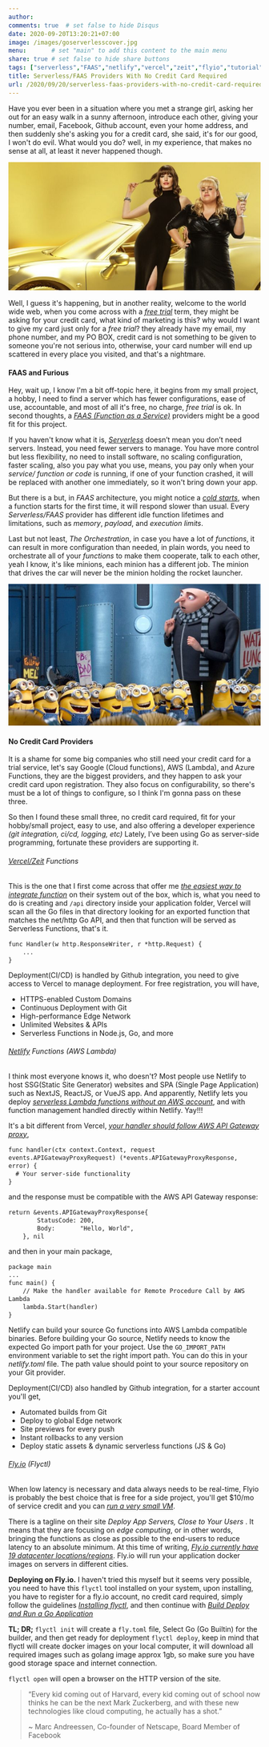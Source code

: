 ```yaml
---
author: 
comments: true	# set false to hide Disqus
date: 2020-09-20T13:20:21+07:00
image: /images/goserverlesscover.jpg
menu: 		# set "main" to add this content to the main menu
share: true	# set false to hide share buttons
tags: ["serverless","FAAS","netlify","vercel","zeit","flyio","tutorial","golang"]
title: Serverless/FAAS Providers With No Credit Card Required
url: /2020/09/20/serverless-faas-providers-with-no-credit-card-required
---
```


Have you ever been in a situation where you met a strange girl, asking her out for an easy walk in a sunny afternoon, introduce each other, giving your number, email, Facebook, Github account, even your home address, and then suddenly she's asking you for a credit card, she said, it's for our good, I won't do evil. What would you do? well, in my experience, that makes no sense at all, at least it never happened though.

![hustle film](/images/hustlegirls.jpg)

Well, I guess it's happening, but in another reality, welcome to the world wide web, when you come across with a _[free trial](https://en.wiktionary.org/wiki/free_trial)_ term, they might be asking for your credit card, what kind of marketing is this? why would I want to give my card just only for a _free trial_? they already have my email, my phone number, and my PO BOX, credit card is not something to be given to someone you're not serious into, otherwise, your card number will end up scattered in every place you visited, and that's a nightmare.

#### FAAS and Furious

Hey, wait up, I know I'm a bit off-topic here, it begins from my small project, a hobby, I need to find a server which has fewer configurations, ease of use, accountable, and most of all it's free, no charge, _free trial_ is ok. In second thoughts, a _[FAAS (Function as a Service)](https://www.cloudflare.com/learning/serverless/glossary/function-as-a-service-faas/)_ providers might be a good fit for this project. 

If you haven't know what it is, _[Serverless](https://martinfowler.com/articles/serverless.html)_ doesn’t mean you don’t need servers. Instead, you need fewer servers to manage. You have more control but less flexibility, no need to install software, no scaling configuration, faster scaling, also you pay what you use, means, you pay only when your _service/ function or code_ is running, if one of your function crashed, it will be replaced with another one immediately, so it won't bring down your app.

But there is a but, in _FAAS_ architecture, you might notice a _[cold starts](https://www.serverless.com/blog/keep-your-lambdas-warm)_, when a function starts for the first time, it will respond slower than usual. Every _Serverless/FAAS_ provider has different idle function lifetimes and limitations, such as _memory_, _payload_, and _execution limits_. 

Last but not least, _The Orchestration_, in case you have a lot of _functions_, it can result in more configuration than needed, in plain words, you need to orchestrate all of your _functions_ to make them cooperate, talk to each other, yeah I know, it's like minions, each minion has a different job. The minion that drives the car will never be the minion holding the rocket launcher.

![minion faas](/images/minionfaas.jpg)

#### No Credit Card Providers

It is a shame for some big companies who still need your credit card for a trial service, let's say Google (Cloud functions), AWS (Lambda), and Azure Functions, they are the biggest providers, and they happen to ask your credit card upon registration. They also focus on configurability, so there's must be a lot of things to configure, so I think I'm gonna pass on these three.

So then I found these small three, no credit card required, fit for your hobby/small project, easy to use, and also offering a developer experience _(git integration, ci/cd, logging, etc)_ Lately, I’ve been using Go as server-side programming, fortunate these providers are supporting it.

###### [Vercel/Zeit](https://vercel.com/) Functions

This is the one that I first come across that offer me _[the easiest way to integrate function](https://vercel.com/docs/serverless-functions/introduction)_ on their system out of the box, which is, what you need to do is creating and `/api` directory inside your application folder, Vercel will scan all the Go files in that directory looking for an exported function that matches the net/http Go API, and then that function will be served as Serverless Functions, that's it. 

```
func Handler(w http.ResponseWriter, r *http.Request) {
    ...
}
```
Deployment(CI/CD) is handled by Github integration, you need to give access to Vercel to manage deployment. For free registration, you will have,
- HTTPS-enabled Custom Domains
- Continuous Deployment with Git
- High-performance Edge Network
- Unlimited Websites & APIs
- Serverless Functions in Node.js, Go, and more

###### [Netlify](http://netlify.com) Functions (AWS Lambda)

I think most everyone knows it, who doesn't? Most people use Netlify to host SSG(Static Site Generator) websites and SPA (Single Page Application) such as NextJS, ReactJS, or VueJS app. And apparently, Netlify lets you deploy _[serverless Lambda functions without an AWS account](https://docs.netlify.com/functions/overview/)_, and with function management handled directly within Netlify. Yay!!!

It's a bit different from Vercel, _[your handler should follow AWS API Gateway proxy](https://docs.netlify.com/functions/build-with-go)_,
```
func handler(ctx context.Context, request events.APIGatewayProxyRequest) (*events.APIGatewayProxyResponse, error) {
  # Your server-side functionality
}
```

and the response must be compatible with the AWS API Gateway response:
```
return &events.APIGatewayProxyResponse{
        StatusCode: 200,
        Body:       "Hello, World",
    }, nil
```

and then in your main package, 
```
package main
...
func main() {
    // Make the handler available for Remote Procedure Call by AWS Lambda
    lambda.Start(handler)
}
```

Netlify can build your source Go functions into AWS Lambda compatible binaries. Before building your Go source, Netlify needs to know the expected Go import path for your project. Use the `GO_IMPORT_PATH` environment variable to set the right import path. You can do this in your _netlify.toml_ file. The path value should point to your source repository on your Git provider.

Deployment(CI/CD) also handled by Github integration, for a starter account you'll get,
- Automated builds from Git
- Deploy to global Edge network
- Site previews for every push
- Instant rollbacks to any version
- Deploy static assets & dynamic serverless functions (JS & Go)

###### [Fly.io](http://fly.io) (Flyctl)

When low latency is necessary and data always needs to be real-time, Flyio is probably the best choice that is free for a side project, you'll get $10/mo of service credit and you can _[run a very small VM](https://fly.io/docs/about/pricing/)_.

There is a tagline on their site _Deploy App Servers, Close to Your Users_ . It means that they are focusing on _edge computing_, or in other words, bringing the functions as close as possible to the end-users to reduce latency to an absolute minimum. At this time of writing, _[Fly.io currently have 19 datacenter locations/regions](https://fly.io/docs/reference/regions/)_. Fly.io will run your application docker images on servers in different cities.

__Deploying on Fly.io.__ I haven't tried this myself but it seems very possible, you need to have this `flyctl` tool installed on your system, upon installing, you have to register for a fly.io account, no credit card required, simply follow the guidelines _[Installing flyctl](https://fly.io/docs/getting-started/installing-flyctl/)_, and then continue with _[Build Deploy and Run a Go Application](https://fly.io/docs/getting-started/golang/)_

__TL; DR;__ `flyctl init` will create a `fly.toml` file, Select Go (Go Builtin) for the builder, and then get ready for deployment `flyctl deploy`, keep in mind that flyctl will create docker images on your local computer, it will download all required images such as golang image approx 1gb, so make sure you have good storage space and internet connection.

`flyctl open` will open a browser on the HTTP version of the site.

> “Every kid coming out of Harvard, every kid coming out of school now thinks he can be the next Mark Zuckerberg, and with these new technologies like cloud computing, he actually has a shot.” 
> 
> ~ Marc Andreessen, Co-founder of Netscape, Board Member of Facebook